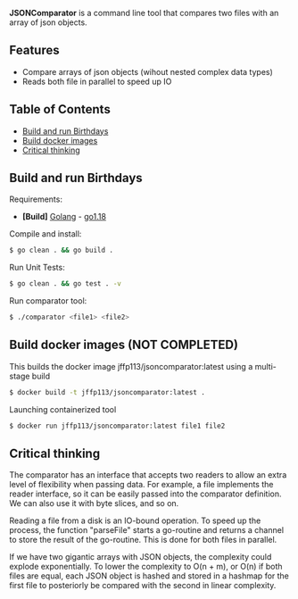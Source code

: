 **JSONComparator** is a command line tool that compares two files with an array of json objects.

## Features
- Compare arrays of json objects (wihout nested complex data types)
- Reads both file in parallel to speed up IO
## Table of Contents

- [Build and run Birthdays](#build-and-run-birthdays)
- [Build docker images](#build-docker-images)
- [Critical thinking](#critical-thinking)

## Build and run Birthdays

Requirements:

- **[Build]** [Golang](https://golang.org/) - [go1.18](https://golang.org/dl/)

Compile and install:

```bash
$ go clean . && go build .
```

Run Unit Tests:

```bash
$ go clean . && go test . -v
```

Run comparator tool:

```bash
$ ./comparator <file1> <file2>
```
## Build docker images (NOT COMPLETED)

This builds the docker image jffp113/jsoncomparator:latest using a multi-stage build

```bash
$ docker build -t jffp113/jsoncomparator:latest .
```

Launching containerized tool

```bash
$ docker run jffp113/jsoncomparator:latest file1 file2
```

## Critical thinking

The comparator has an interface that accepts two readers to allow an extra level of flexibility when passing data. For example, a file implements the reader interface, so it can be easily passed into the comparator definition. We can also use it with byte slices, and so on.

Reading a file from a disk is an IO-bound operation. To speed up the process, the function "parseFile" starts a go-routine and returns a channel to store the result of the go-routine. This is done for both files in parallel.

If we have two gigantic arrays with JSON objects, the complexity could explode exponentially. To lower the complexity to O(n + m), or O(n) if both files are equal, each JSON object is hashed and stored in a hashmap for the first file to posteriorly be compared with the second in linear complexity. 